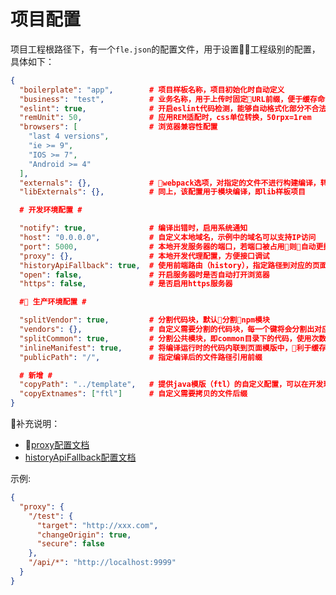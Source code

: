 # 项目配置

项目工程根路径下，有一个`fle.json`的配置文件，用于设置工程级别的配置，具体如下：

```json
{
  "boilerplate": "app",        # 项目样板名称，项目初始化时自动定义
  "business": "test",          # 业务名称，用于上传时固定URL前缀，便于缓存命中
  "eslint": true,              # 开启eslint代码检测，能够自动格式化部分不合法的代码
  "remUnit": 50,               # 应用REM适配时，css单位转换，50rpx=1rem
  "browsers": [                # 浏览器兼容性配置
    "last 4 versions",
    "ie >= 9",
    "IOS >= 7",
    "Android >= 4"
  ],
  "externals": {},             # webpack选项，对指定的文件不进行构建编译，转而使用全局变量，该配置作用于页面构建
  "libExternals": {},          # 同上，该配置用于模块编译，即lib样板项目

  # 开发环境配置 #

  "notify": true,              # 编译出错时，启用系统通知
  "host": "0.0.0.0",           # 自定义本地域名，示例中的域名可以支持IP访问
  "port": 5000,                # 本地开发服务器的端口，若端口被占用则自动更换
  "proxy": {},                 # 本地开发代理配置，方便接口调试
  "historyApiFallback": true,  # 使用前端路由（history），指定路径到对应的页面路径中
  "open": false,               # 开启服务器时是否自动打开浏览器
  "https": false,              # 是否启用https服务器

  # 生产环境配置 #

  "splitVendor": true,         # 分割代码块，默认分割npm模块
  "vendors": {},               # 自定义需要分割的代码块，每一个键将会分割出对应的代码块，值是一个字符串类型的正则表达式
  "splitCommon": true,         # 分割公共模块，即common目录下的代码，使用次数在3次及以上且大小超过30KB才会分割成独立的文件
  "inlineManifest": true,      # 将编译运行时的代码内联到页面模版中，利于缓存
  "publicPath": "/",           # 指定编译后的文件路径引用前缀

  # 新增 #
  "copyPath": "../template",   # 提供java模版（ftl）的自定义配置，可以在开发环境或生产环境将ftl文件打包到指定的目录，配合java服务进行本地测试
  "copyExtnames": ["ftl"]      # 自定义需要拷贝的文件后缀
}
```

补充说明：

* [proxy配置文档](https://webpack.js.org/configuration/dev-server/#devserver-proxy)
* [historyApiFallback配置文档](https://webpack.js.org/configuration/dev-server/#devserver-historyapifallback)

示例:

```json
{
  "proxy": {
    "/test": {
      "target": "http://xxx.com",
      "changeOrigin": true,
      "secure": false
    },
    "/api/*": "http://localhost:9999"
  }
}
```
